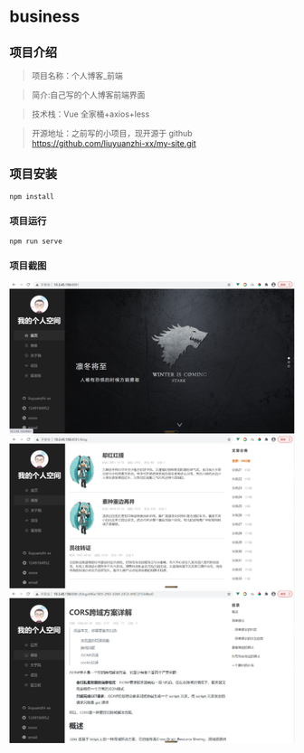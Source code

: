 # business

## 项目介绍

> 项目名称：个人博客\_前端

> 简介:自己写的个人博客前端界面

> 技术栈：Vue 全家桶+axios+less

> 开源地址：之前写的小项目，现开源于 github https://github.com/liuyuanzhi-xx/my-site.git

## 项目安装

```
npm install
```

### 项目运行

```
npm run serve
```

### 项目截图

![Image](https://github.com/liuyuanzhi-xx/my-site/blob/main/readmeImg/img1.png)
![Image](https://github.com/liuyuanzhi-xx/my-site/blob/main/readmeImg/img2.png)
![Image](https://github.com/liuyuanzhi-xx/my-site/blob/main/readmeImg/img3.png)
